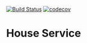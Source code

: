 [![Build Status](https://travis-ci.org/stlkralexdemo/RealEstateService.svg?branch=master)](https://travis-ci.org/stlkralexdemo/RealEstateService)
[![codecov](https://codecov.io/gh/stlkralexdemo/RealEstateService/branch/master/graph/badge.svg)](https://codecov.io/gh/stlkralexdemo/RealEstateService)
# House Service